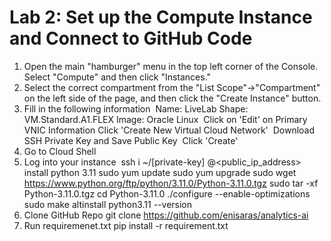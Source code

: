 # Lab 2: Set up the Compute Instance and Connect to GitHub Code

1. Open the main "hamburger" menu in the top left corner of the Console. Select "Compute" and then click "Instances."
2. Select the correct compartment from the "List Scope"→"Compartment" on the left side of the page, and then click the "Create Instance" button.
3. Fill in the following information 
    Name: LiveLab
    Shape: VM.Standard.A1.FLEX
    Image: Oracle Linux 
    Click on 'Edit' on Primary VNIC Information
    Click 'Create New Virtual Cloud Network' 
    Download SSH Private Key and Save Public Key 
    Click 'Create'
4. Go to Cloud Shell
5. Log into your instance 
    ssh i ~/[private-key] <username>@<public_ip_address>
    install python 3.11
    sudo yum update
    sudo yum upgrade
    sudo wget https://www.python.org/ftp/python/3.11.0/Python-3.11.0.tgz
    sudo tar -xf Python-3.11.0.tgz
    cd Python-3.11.0
    ./configure --enable-optimizations
    sudo make altinstall
    python3.11 --version
6. Clone GitHub Repo
    git clone https://github.com/enisaras/analytics-ai
7. Run requiremenet.txt
   pip install -r requirement.txt 


